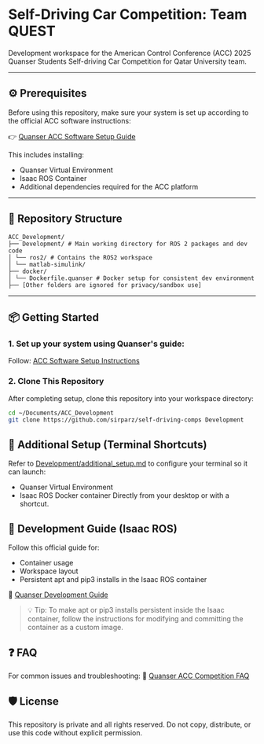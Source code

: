 # Self-Driving Car Competition: Team QUEST

Development workspace for the American Control Conference (ACC) 2025 Quanser Students Self-driving Car Competition for Qatar University team.


---

## ⚙️ Prerequisites

Before using this repository, make sure your system is set up according to the official ACC software instructions:

👉 [Quanser ACC Software Setup Guide](https://github.com/quanser/ACC-Competition-2025/blob/main/Software_Guides/ACC%20Software%20Setup%20Instructions.md)

This includes installing:
- Quanser Virtual Environment
- Isaac ROS Container
- Additional dependencies required for the ACC platform

---

## 🧭 Repository Structure
```
ACC_Development/ 
├── Development/ # Main working directory for ROS 2 packages and dev code 
│ └── ros2/ # Contains the ROS2 workspace
│ └── matlab-simulink/ 
├── docker/ 
│ └── Dockerfile.quanser # Docker setup for consistent dev environment 
├── [Other folders are ignored for privacy/sandbox use]

```
---

## 📦 Getting Started

### 1. Set up your system using Quanser's guide:
Follow: [ACC Software Setup Instructions](https://github.com/quanser/ACC-Competition-2025/blob/main/Software_Guides/ACC%20Software%20Setup%20Instructions.md)

### 2. Clone This Repository

After completing setup, clone this repository into your workspace directory:

```bash
cd ~/Documents/ACC_Development
git clone https://github.com/sirparz/self-driving-comps Development
```


## 🧷 Additional Setup (Terminal Shortcuts)

Refer to [Development/additional_setup.md](additional_setup.md) to configure your terminal so it can launch:
- Quanser Virtual Environment
- Isaac ROS Docker container
Directly from your desktop or with a shortcut.

## 📓 Development Guide (Isaac ROS)

Follow this official guide for:
- Container usage
- Workspace layout
- Persistent apt and pip3 installs in the Isaac ROS container

📘 [Quanser Development Guide](https://github.com/quanser/ACC-Competition-2025/blob/main/Software_Guides/Development%20Guide.md)
> 💡 Tip: To make apt or pip3 installs persistent inside the Isaac container, follow the instructions for modifying and committing the container as a custom image.

## ❓ FAQ

For common issues and troubleshooting:
📘 [Quanser ACC Competition FAQ](https://github.com/quanser/ACC-Competition-2025/blob/main/Software_Guides/FAQ.md)

## 🛡 License

This repository is private and all rights reserved.
Do not copy, distribute, or use this code without explicit permission.